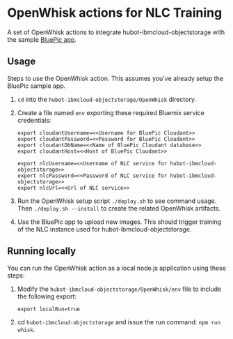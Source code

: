 # OpenWhisk actions for NLC Training

A set of OpenWhisk actions to integrate hubot-ibmcloud-objectstorage with the sample [BluePic app](https://github.com/IBM-Swift/BluePic).

## Usage

Steps to use the OpenWhisk action.  This assumes you've already setup the BluePic sample app.

1. `cd` into the `hubot-ibmcloud-objectstorage/OpenWhisk` directory.
2. Create a file named `env` exporting these required Bluemix service credentials:

    ```
    export cloudantUsername=<<Username for BluePic Cloudant>>
    export cloudantPassword=<<Password for BluePic Cloudant>>
    export cloudantDbName=<<Name of BluePic Cloudant database>>
    export cloudantHost=<<Host of BluePic Cloudant>>

    export nlcUsername=<<Username of NLC service for hubot-ibmcloud-objectstorage>>
    export nlcPassword=<<Password of NLC service for hubot-ibmcloud-objectstorage>>
    export nlcUrl=<<Url of NLC service>>
    ``` 
3. Run the OpenWhisk setup script `./deploy.sh` to see command usage.  Then `./deploy.sh --install` to create the related OpenWhisk artifacts.
4. Use the BluePic app to upload new images.  This should trigger training of the NLC instance used for hubot-ibmcloud-objectstorage.

## Running locally

You can run the OpenWhisk action as a local node.js application using these steps:

1. Modify the `hubot-ibmcloud-objectstorage/OpenWhisk/env` file to include the following export:

    ```
    export localRun=true
    ```
2. cd `hubot-ibmcloud-objectstorage` and issue the run command: `npm run whisk`.